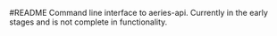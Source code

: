 #README
Command line interface to aeries-api. Currently in the early stages and is not complete in functionality.
